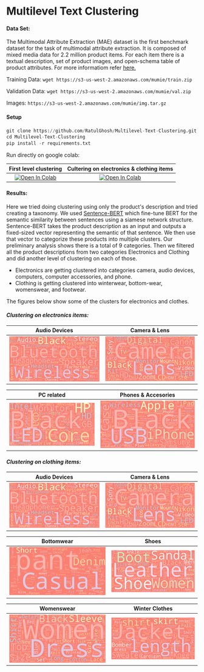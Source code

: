 # Multilevel Text Clustering
#### Data Set: 
The Multimodal Attribute Extraction (MAE) dataset is the first benchmark dataset for the task of multimodal attribute extraction. It is composed of mixed media data for 2.2 million product items. For each item there is a textual description, set of product images, and open-schema table of product attributes. For more informatiom refer [here.](https://rloganiv.github.io/mae/)

Training Data: `wget https://s3-us-west-2.amazonaws.com/mumie/train.zip`

Validation Data: `wget https://s3-us-west-2.amazonaws.com/mumie/val.zip`

Images: `https://s3-us-west-2.amazonaws.com/mumie/img.tar.gz`

#### Setup

```python
git clone https://github.com/RatulGhosh/Multilevel-Text-Clustering.git
cd Multilevel-Text-Clustering
pip install -r requirements.txt
```
Run directly on google colab:

First level clustering           |  Cultering on electronics & clothing items
:-------------------------:|:-------------------------:
[![Open In Colab](https://colab.research.google.com/assets/colab-badge.svg)](https://colab.research.google.com/drive/1Zi76bCNJ1icCDizG6pvjFZvEuMZvqB2S?usp=sharing)   |  [![Open In Colab](https://colab.research.google.com/assets/colab-badge.svg)](https://colab.research.google.com/drive/1q5ypw61btwp0E7odg_ggFxVrDwPvGSMC?usp=sharing) 



#### Results:
Here we tried doing clustering using only the product's description and tried creating a taxonomy. We used [Sentence-BERT](https://arxiv.org/pdf/1908.10084.pdf) which fine-tune BERT for the semantic similarity between sentences using a siamese network structure. Sentence-BERT takes the product description as an input and outputs a fixed-sized vector representing the semantic of that sentence. We then use that vector to categorize these products into multiple clusters. Our preliminary analysis shows there is a total of 9 categories. 
Then we filtered all the product descriptions from two categories Electronics and Clothing and did another level of clustering on each of those.  
* Electronics are getting clustered into categories camera, audio devices, computers, computer accessories, and phone.
* Clothing is getting clustered into winterwear, bottom-wear, womenswear, and footwear.

The figures below show some of the clusters for electronics and clothes.

#### ***Clustering on electronics items:***
Audio Devices            |  Camera & Lens
:-------------------------:|:-------------------------:
![](https://raw.githubusercontent.com/RatulGhosh/Multilevel-Text-Clustering/main/demos/audios.png)  |  ![](https://raw.githubusercontent.com/RatulGhosh/Multilevel-Text-Clustering/main/demos/cameras.png)

PC related          |  Phones & Accesories 
:-------------------------:|:-------------------------:
![](https://raw.githubusercontent.com/RatulGhosh/Multilevel-Text-Clustering/main/demos/pc.png)  |  ![](https://raw.githubusercontent.com/RatulGhosh/Multilevel-Text-Clustering/main/demos/phones.png)

#### ***Clustering on clothing items:***
Audio Devices            |  Camera & Lens
:-------------------------:|:-------------------------:
![](https://raw.githubusercontent.com/RatulGhosh/Multilevel-Text-Clustering/main/demos/audios.png)  |  ![](https://raw.githubusercontent.com/RatulGhosh/Multilevel-Text-Clustering/main/demos/cameras.png)

Bottomwear          |  Shoes
:-------------------------:|:-------------------------:
![](https://raw.githubusercontent.com/RatulGhosh/Multilevel-Text-Clustering/main/demos/bottom_wear.png)  |  ![](https://raw.githubusercontent.com/RatulGhosh/Multilevel-Text-Clustering/main/demos/footwear.png)

Womenswear          |  Winter Clothes
:-------------------------:|:-------------------------:
![](https://raw.githubusercontent.com/RatulGhosh/Multilevel-Text-Clustering/main/demos/womenswear.png)  |  ![](https://raw.githubusercontent.com/RatulGhosh/Multilevel-Text-Clustering/main/demos/winter_wear.png)




